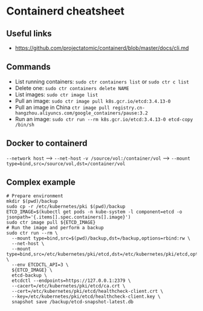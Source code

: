 # Containerd cheatsheet

## Useful links

- https://github.com/projectatomic/containerd/blob/master/docs/cli.md

## Commands

- List running containers: `sudo ctr containers list` or `sudo ctr c list`
- Delete one: `sudo ctr containers delete NAME`
- List images: `sudo ctr image list`
- Pull an image: `sudo ctr image pull k8s.gcr.io/etcd:3.4.13-0`
- Pull an image in China `ctr image pull registry.cn-hangzhou.aliyuncs.com/google_containers/pause:3.2`
- Run an image: `sudo ctr run --rm k8s.gcr.io/etcd:3.4.13-0 etcd-copy /bin/sh`

## Docker to containerd

`--network host` --> `--net-host`
`-v /source/vol:/container/vol` --> `--mount type=bind,src=/source/vol,dst=/container/vol`

## Complex example

```
# Prepare environment
mkdir $(pwd)/backup
sudo cp -r /etc/kubernetes/pki $(pwd)/backup
ETCD_IMAGE=$(kubectl get pods -n kube-system -l component=etcd -o jsonpath='{.items[].spec.containers[].image}')
sudo ctr image pull ${ETCD_IMAGE}
# Run the image and perform a backup
sudo ctr run --rm \
  --mount type=bind,src=$(pwd)/backup,dst=/backup,options=rbind:rw \
  --net-host \
  --mount type=bind,src=/etc/kubernetes/pki/etcd,dst=/etc/kubernetes/pki/etcd,options=rbind:ro \
  --env ETCDCTL_API=3 \
  ${ETCD_IMAGE} \
  etcd-backup \
  etcdctl --endpoints=https://127.0.0.1:2379 \
  --cacert=/etc/kubernetes/pki/etcd/ca.crt \
  --cert=/etc/kubernetes/pki/etcd/healthcheck-client.crt \
  --key=/etc/kubernetes/pki/etcd/healthcheck-client.key \
  snapshot save /backup/etcd-snapshot-latest.db
```
